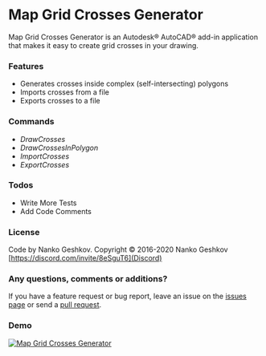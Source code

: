 # Map Grid Crosses Generator

Map Grid Crosses Generator is an Autodesk® AutoCAD® add-in application that makes it easy to create grid crosses in your drawing.

### Features

- Generates crosses inside complex (self-intersecting) polygons
- Imports crosses from a file
- Exports crosses to a file

### Commands

- *DrawCrosses*
- *DrawCrossesInPolygon*
- *ImportCrosses*
- *ExportCrosses*

### Todos

 - Write More Tests
 - Add Code Comments

### License

Code by Nanko Geshkov. Copyright © 2016-2020 Nanko Geshkov [https://discord.com/invite/8eSguT6](Discord)

### Any questions, comments or additions?

If you have a feature request or bug report, leave an issue on the [issues page](https://github.com/Nanich87/Map-Grid-Crosses-Generator/issues) or send a [pull request](https://github.com/Nanich87/Map-Grid-Crosses-Generator/pulls).

### Demo

[![Map Grid Crosses Generator](https://img.youtube.com/vi/0keqHmFkyTk/0.jpg)](https://www.youtube.com/watch?v=0keqHmFkyTk)
